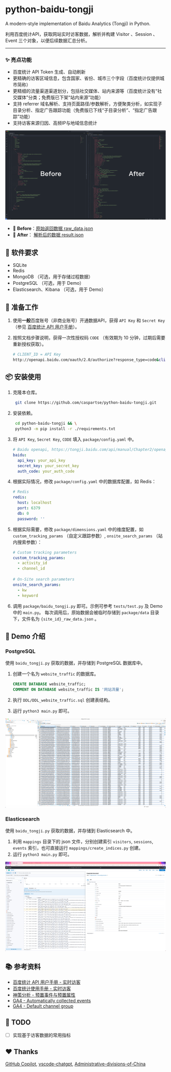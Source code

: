 # python-baidu-tongji

A modern-style implementation of Baidu Analytics (Tongji) in Python.

利用百度统计API，获取网站实时访客数据，解析并构建 Visitor 、Session 、Event 三个对象，以便后续数据汇总分析。

---

### ✨ 亮点功能

- 百度统计 API Token 生成、自动刷新
- 更精确的访客区域信息，包含国家、省份、城市三个字段（百度统计仅提供城市简称）
- 更精细的流量渠道渠道划分，包括社交媒体、站内来源等（百度统计没有“社交媒体”分类；免费版已下架“站内来源”功能）
- 支持 referrer 域名解析、支持页面路径/参数解析，方便聚类分析，如实现子目录分析、指定广告跟踪功能（免费版已下线“子目录分析”、“指定广告跟踪”功能）
- 支持访客来源归因、高频IP与地域信息统计

![before_after](assets/screenshots/before_after.png)

- 🤔 **Before**：[原始返回数据 raw_data.json](./package/data/16847648_raw_data.json)
- 🤩 **After**： [解析后的数据 result.json](./package/tests/result.json)


## 🧩 软件要求

- SQLite
- Redis
- MongoDB （可选，用于存储过程数据）
- PostgreSQL （可选，用于 Demo）
- Elasticsearch、Kibana （可选，用于 Demo）


## 🏁 准备工作

1. 使用**一般**百度账号（非商业账号）开通数据API，获得 `API Key` 和 `Secret Key` （参见 [百度统计 API 用户手册](https://tongji.baidu.com/api/manual/)）。
2. 按照文档步骤说明，获得一次性授权码 `CODE` （有效期为 10 分钟，过期后需要重新授权获取）。

    ```Bash
    # CLIENT_ID = API Key
    http://openapi.baidu.com/oauth/2.0/authorize?response_type=code&client_id={CLIENT_ID}&redirect_uri=oob&scope=basic&display=popup
    ```


## 📦 安装使用

1. 克隆本仓库。

   ```Bash
    git clone https://github.com/caspartse/python-baidu-tongji.git
    ```

2. 安装依赖。

   ```Bash
    cd python-baidu-tongji && \
    python3 -m pip install -r ./requirements.txt
   ```

3. 将 `API Key`, `Secret Key`, `CODE` 填入 `package/config.yaml` 中。

    ```YAML
    # Baidu openapi, https://tongji.baidu.com/api/manual/Chapter2/openapi.html
    baidu:
      api_key: your_api_key
      secret_key: your_secret_key
      auth_code: your_auth_code
    ```

4. 根据实际情况，修改 `package/config.yaml` 中的数据库配置，如 Redis：

    ```YAML
    # Redis
    redis:
      host: localhost
      port: 6379
      db: 0
      password: ''
    ```

5. 根据实际需要，修改 `package/dimensions.yaml` 中的维度配置，如 `custom_tracking_params` （自定义跟踪参数）, `onsite_search_params` （站内搜索参数）：

    ```YAML
    # Custom tracking parameters
    custom_tracking_params:
      - activity_id
      - channel_id

    # On-Site search parameters
    onsite_search_params:
      - kw
      - keyword
    ```

6. 调用 `package/baidu_tongji.py` 即可。示例可参考 `tests/test.py` 及 Demo 中的 `main.py`。
   每次调用后，原始数据会被临时存储到 `package/data` 目录下，文件名为 `{site_id}_raw_data.json` 。


## 🐣 Demo 介绍

### PostgreSQL

使用 `baidu_tongji.py` 获取的数据，并存储到 PostgreSQL 数据库中。

1. 创建一个名为 `website_traffic` 的数据库。

    ```SQL
    CREATE DATABASE website_traffic;
    COMMENT ON DATABASE website_traffic IS '网站流量';
    ```

2. 执行 `DDL/DDL_website_traffic.sql` 创建表结构。
3. 运行 `python3 main.py` 即可。

![PostgreSQL](assets/screenshots/demo_postgresql.png)

### Elasticsearch

使用 `baidu_tongji.py` 获取的数据，并存储到 Elasticsearch 中。

1. 利用 `mappings` 目录下的 json 文件，分别创建索引 `visitors`, `sessions`, `events` 索引，也可直接运行 `mappings/create_indices.py` 创建。
2. 运行 `python3 main.py` 即可。

![Elasticsearch](assets/screenshots/demo_elasticsearch.png)


## 📚 参考资料

- [百度统计 API 用户手册 - 实时访客](https://tongji.baidu.com/api/manual/Chapter1/trend_latest_a.html)
- [百度统计使用手册 - 实时访客](https://tongji.baidu.com/holmes/Analytics/%E4%BA%A7%E5%93%81%E4%BD%BF%E7%94%A8%E6%8C%87%E5%8D%97/%E6%A6%82%E8%A7%88/%E6%B5%81%E9%87%8F%E5%88%86%E6%9E%90/%E5%AE%9E%E6%97%B6%E8%AE%BF%E5%AE%A2/)
- [神策分析 - 预置事件与预置属性](https://manual.sensorsdata.cn/sa/latest/tech_sdk_all_preset_properties-89620676.html)
- [GA4 - Automatically collected events](https://support.google.com/analytics/answer/9234069?hl=en&ref_topic=13367566)
- [GA4 - Default channel group](https://support.google.com/analytics/answer/9756891?hl=en&ref_topic=11151952)


## 📝 TODO

- [ ] 实现基于访客数据的常用指标


## ❤️ Thanks
[GitHub Copilot](https://github.com/features/copilot), [vscode-chatgpt](https://github.com/gencay/vscode-chatgpt), [Administrative-divisions-of-China](https://github.com/modood/Administrative-divisions-of-China)

